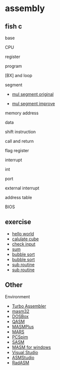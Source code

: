 # assembly

## fish c

base

CPU

register

program

[BX] and loop

segment

* [mul segment original](./src/fishc/mul-seg-original.asm)

* [mul segment improve](./src/fishc/mul-seg-improve.asm)

memory address

data

shift instruction

call and return

flag register

interrupt

int

port

external interrupt

address table

BIOS







## exercise

* [hello world](./src/01print-hello.asm)
* [calulate cube](./src/02cube-of-input.asm)
* [check input](./src/03input-error.asm)
* [sum](./src/04sum-1-to-100.asm)
* [bubble sort](./src/05bubble-sort-1.asm)
* [bubble sort](./src/06bubble-sort-2.asm)
* [sub routine](./src/07subroutine.asm)
* [sub routine](./src/08stack-protect.asm)

## Other

Environment

* [Turbo Assembler](./environment/tasm.md)
* [masm32](./environment/masm32.md) 
* [DOSBox](./environment/DOSBox.md)
* [QASM](./environment/QASM.md)
* [MASMPlus](./environment/MASMPlus.md)
* [MARS](./environment/MARS.md)
* [PCSpim](./environment/PCSpim.md) 
* [SASM](./environment/SASM.md)
* [MASM for windows](./environment/MASM-for-windows.md)
* [Visual Studio](./environment/visual-studio.md)
* [ASMStudio](./environment/ASMStudio.md)
* [RadASM](./environment/RadASM.md)
